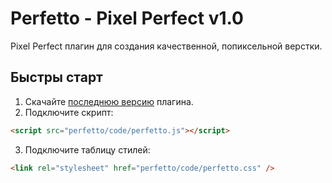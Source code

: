 # Perfetto - Pixel Perfect v1.0

Pixel Perfect плагин для создания качественной, попиксельной верстки.

## Быстры старт

1. Скачайте [последнюю версию](https://github.com/letscodeme/Perfetto/archive/master.zip) плагина.
2. Подключите скрипт:
```html
<script src="perfetto/code/perfetto.js"></script>
```
3. Подключите таблицу стилей:
```html
<link rel="stylesheet" href="perfetto/code/perfetto.css" />
```

